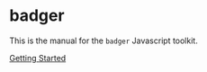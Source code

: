 # badger

This is the manual for the `badger` Javascript toolkit.

[Getting Started](getting_started.html)

